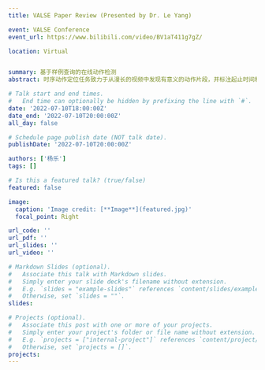 ```yaml
---
title: VALSE Paper Review (Presented by Dr. Le Yang)

event: VALSE Conference
event_url: https://www.bilibili.com/video/BV1aT411g7gZ/

location: Virtual


summary: 基于样例查询的在线动作检测
abstract: 时序动作定位任务致力于从漫长的视频中发现有意义的动作片段，并标注起止时间和动作类别。在实际应用中，算法需要在线地处理视频流并及时准确地检测出正在发生的动作，这将传统的时序动作定位任务发展为新兴的在线动作检测任务。已有方法通常在一个视频片段内部精细地建模时序依赖，从而进行在线动作检测。这种学习范式会导致两个问题：(1) 即使两个动作实例属于同一类别，他们可能由于来自不同视频而无法进行信息交互。(2) 训练过程希望为每类动作学习特定的一种表征，但同类动作的不同阶段通常具有较大的差异性。为应对上述两点挑战，本文提出样例查询机制，在动态样例分支中，通过比较时序样例和当前帧的相似性，以一种简单高效的方式建模时序信息；在静态样例分支中，通过比较类别样例和当前帧的相似性，能进行跨视频信息交互并为每类动作学习多样性的表征。相比已有方法，所提方法效率更快，检测精度更高，能为后续在线动作检测研究提供简单有效的基准模型。

# Talk start and end times.
#   End time can optionally be hidden by prefixing the line with `#`.
date: '2022-07-10T18:00:00Z'
date_end: '2022-07-10T20:00:00Z'
all_day: false

# Schedule page publish date (NOT talk date).
publishDate: '2022-07-10T20:00:00Z'

authors: ['杨乐']
tags: []

# Is this a featured talk? (true/false)
featured: false

image:
  caption: 'Image credit: [**Image**](featured.jpg)'
  focal_point: Right

url_code: ''
url_pdf: ''
url_slides: ''
url_video: ''

# Markdown Slides (optional).
#   Associate this talk with Markdown slides.
#   Simply enter your slide deck's filename without extension.
#   E.g. `slides = "example-slides"` references `content/slides/example-slides.md`.
#   Otherwise, set `slides = ""`.
slides:

# Projects (optional).
#   Associate this post with one or more of your projects.
#   Simply enter your project's folder or file name without extension.
#   E.g. `projects = ["internal-project"]` references `content/project/deep-learning/index.md`.
#   Otherwise, set `projects = []`.
projects:
---
```


